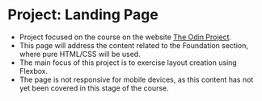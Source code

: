# Project: Landing Page

- Project focused on the course on the website [The Odin Project](https://www.theodinproject.com).
- This page will address the content related to the Foundation section, where pure HTML/CSS will be used.
- The main focus of this project is to exercise layout creation using Flexbox. 
- The page is not responsive for mobile devices, as this content has not yet been covered in this stage of the course.
